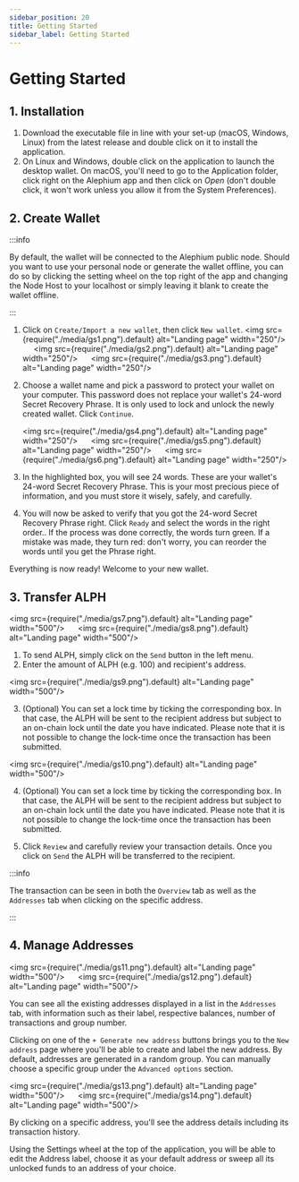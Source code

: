 ```yaml
---
sidebar_position: 20
title: Getting Started
sidebar_label: Getting Started
---
```


# Getting Started

## 1. Installation

1. Download the executable file in line with your set-up (macOS, Windows, Linux) from the latest release and double click on it to install the application.
2. On Linux and Windows, double click on the application to launch the desktop wallet. On macOS, you'll need to go to the Application folder, click right on the Alephium app and then click on _Open_ (don't double click, it won't work unless you allow it from the System Preferences).

## 2. Create Wallet

:::info

By default, the wallet will be connected to the Alephium public node. Should you want to use your personal node or generate the wallet offline, you can do so by clicking the setting wheel on the top right of the app and changing the Node Host to your localhost or simply leaving it blank to create the wallet offline.

:::

1. Click on `Create/Import a new wallet`, then click `New wallet`.
   <img src={require("./media/gs1.png").default} alt="Landing page" width="250"/>
   &nbsp;&nbsp;&nbsp;&nbsp;
   <img src={require("./media/gs2.png").default} alt="Landing page" width="250"/>
   &nbsp;&nbsp;&nbsp;&nbsp;
   <img src={require("./media/gs3.png").default} alt="Landing page" width="250"/>
2. Choose a wallet name and pick a password to protect your wallet on your computer. This password does not replace your wallet's 24-word Secret Recovery Phrase. It is only used to lock and unlock the newly created wallet.
   Click `Continue`.

   <img src={require("./media/gs4.png").default} alt="Landing page" width="250"/>
   &nbsp;&nbsp;&nbsp;&nbsp;
   <img src={require("./media/gs5.png").default} alt="Landing page" width="250"/>
   &nbsp;&nbsp;&nbsp;&nbsp;
   <img src={require("./media/gs6.png").default} alt="Landing page" width="250"/>

3. In the highlighted box, you will see 24 words. These are your wallet's 24-word Secret Recovery Phrase. This is your most precious piece of information, and you must store it wisely, safely, and carefully.
4. You will now be asked to verify that you got the 24-word Secret Recovery Phrase right. Click `Ready` and select the words in the right order.. If the process was done correctly, the words turn green. If a mistake was made, they turn red: don't worry, you can reorder the words until you get the Phrase right.

Everything is now ready! Welcome to your new wallet.

## 3. Transfer ALPH

<img src={require("./media/gs7.png").default} alt="Landing page" width="500"/>
&nbsp;&nbsp;&nbsp;&nbsp;
<img src={require("./media/gs8.png").default} alt="Landing page" width="500"/>

1. To send ALPH, simply click on the `Send` button in the left menu.
2. Enter the amount of ALPH (e.g. 100) and recipient's address.

<img src={require("./media/gs9.png").default} alt="Landing page" width="500"/>

3. (Optional) You can set a lock time by ticking the corresponding box. In that case, the ALPH will be sent to the recipient address but subject to an on-chain lock until the date you have indicated. Please note that it is not possible to change the lock-time once the transaction has been submitted.

<img src={require("./media/gs10.png").default} alt="Landing page" width="500"/>

4. (Optional) You can set a lock time by ticking the corresponding box. In that case, the ALPH will be sent to the recipient address but subject to an on-chain lock until the date you have indicated. Please note that it is not possible to change the lock-time once the transaction has been submitted.

5. Click `Review` and carefully review your transaction details. Once you click on `Send` the ALPH will be transferred to the recipient.

:::info

The transaction can be seen in both the `Overview` tab as well as the `Addresses` tab when clicking on the specific address.

:::

## 4. Manage Addresses

<img src={require("./media/gs11.png").default} alt="Landing page" width="500"/>
&nbsp;&nbsp;&nbsp;&nbsp;
<img src={require("./media/gs12.png").default} alt="Landing page" width="500"/>

You can see all the existing addresses displayed in a list in the `Addresses` tab, with information such as their label, respective balances, number of transactions and group number.

Clicking on one of the `+ Generate new address` buttons brings you to the `New address` page where you'll be able to create and label the new address. By default, addresses are generated in a random group. You can manually choose a specific group under the `Advanced options` section.

<img src={require("./media/gs13.png").default} alt="Landing page" width="500"/>
&nbsp;&nbsp;&nbsp;&nbsp;
<img src={require("./media/gs14.png").default} alt="Landing page" width="500"/>

By clicking on a specific address, you'll see the address details including its transaction history.

Using the Settings wheel at the top of the application, you will be able to edit the Address label, choose it as your default address or sweep all its unlocked funds to an address of your choice.
